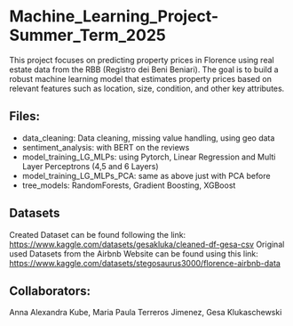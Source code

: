 # Machine_Learning_Project-Summer_Term_2025
This project focuses on predicting property prices in Florence using real estate data from the RBB (Registro dei Beni Beniari). The goal is to build a robust machine learning model that estimates property prices based on relevant features such as location, size, condition, and other key attributes.

## Files: 
- data_cleaning: Data cleaning, missing value handling, using geo data
- sentiment_analysis: with BERT on the reviews
- model_training_LG_MLPs: using Pytorch, Linear Regression and Multi Layer Perceptrons (4,5 and 6 Layers)
- model_training_LG_MLPs_PCA: same as above just with PCA before
- tree_models: RandomForests, Gradient Boosting, XGBoost

## Datasets 
Created Dataset can be found following the link: https://www.kaggle.com/datasets/gesakluka/cleaned-df-gesa-csv
Original used Datasets from the Airbnb Website can be found using this link: https://www.kaggle.com/datasets/stegosaurus3000/florence-airbnb-data

## Collaborators: 
Anna Alexandra Kube, Maria Paula Terreros Jimenez, Gesa Klukaschewski

